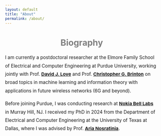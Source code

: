 ```yaml
---
layout: default
title: "About"
permalink: /about/
---
```


<h1 style="text-align: center; color: gray;">Biography</h1>

<div style="max-width: 1000px; margin: 1rem auto; font-size: 0.95rem; line-height: 1.8; text-align: left;">

  <p>
    I am currently a postdoctoral researcher at the Elmore Family School of Electrical and Computer Engineering at Purdue University, working jointly with Prof.
    <strong><a href="https://engineering.purdue.edu/~djlove/" target="_blank">David J. Love</a></strong> and Prof.
    <strong><a href="https://www.cbrinton.net/index.html" target="_blank">Christopher G. Brinton</a></strong> 
    on broad topics in machine learning and information theory with applications in future wireless networks (6G and beyond).
  </p>

  <p>
    Before joining Purdue, I was conducting research at 
    <strong><a href="https://www.nokia.com/bell-labs/" target="_blank">Nokia Bell Labs</a></strong> in Murray Hill, NJ. I received my PhD in 2024 from the Department of Electrical and Computer Engineering at the University of Texas at Dallas, where I was advised by Prof.
    <strong><a href="https://labs.utdallas.edu/aria/people/dr-aria-nosratinia/" target="_blank">Aria Nosratinia</a></strong>.
  </p>

</div>






